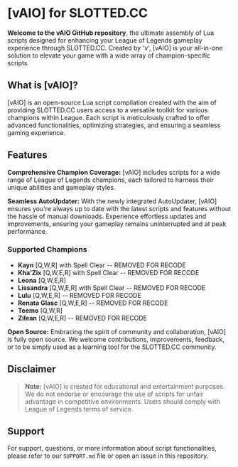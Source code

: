 # [vAIO] for SLOTTED.CC

**Welcome to the vAIO GitHub repository**, the ultimate assembly of Lua scripts designed for enhancing your League of Legends gameplay experience through SLOTTED.CC. Created by 'v', [vAIO] is your all-in-one solution to elevate your game with a wide array of champion-specific scripts.

## What is [vAIO]?

[vAIO] is an open-source Lua script compilation created with the aim of providing SLOTTED.CC users access to a versatile toolkit for various champions within League. Each script is meticulously crafted to offer advanced functionalities, optimizing strategies, and ensuring a seamless gaming experience.

## Features

**Comprehensive Champion Coverage:** [vAIO] includes scripts for a wide range of League of Legends champions, each tailored to harness their unique abilities and gameplay styles.

**Seamless AutoUpdater:** With the newly integrated AutoUpdater, [vAIO] ensures you're always up to date with the latest scripts and features without the hassle of manual downloads. Experience effortless updates and improvements, ensuring your gameplay remains uninterrupted and at peak performance.

### Supported Champions

- **Kayn** [Q,W,R] with Spell Clear -- REMOVED FOR RECODE
- **Kha'Zix** [Q,W,E,R] with Spell Clear -- REMOVED FOR RECODE
- **Leona** [Q,W,E,R]
- **Lissandra** [Q,W,E,R] with Spell Clear -- REMOVED FOR RECODE
- **Lulu** [Q,W,E,R] -- REMOVED FOR RECODE
- **Renata Glasc** [Q,W,E,R] -- REMOVED FOR RECODE
- **Teemo** [Q,W,R]
- **Zilean** [Q,W,E,R] -- REMOVED FOR RECODE

**Open Source:** Embracing the spirit of community and collaboration, [vAIO] is fully open source. We welcome contributions, improvements, feedback, or to be simply used as a learning tool for the SLOTTED.CC community.

## Disclaimer

> **Note:** [vAIO] is created for educational and entertainment purposes. We do not endorse or encourage the use of scripts for unfair advantage in competitive environments. Users should comply with League of Legends terms of service.

## Support

For support, questions, or more information about script functionalities, please refer to our `SUPPORT.md` file or open an issue in this repository.
